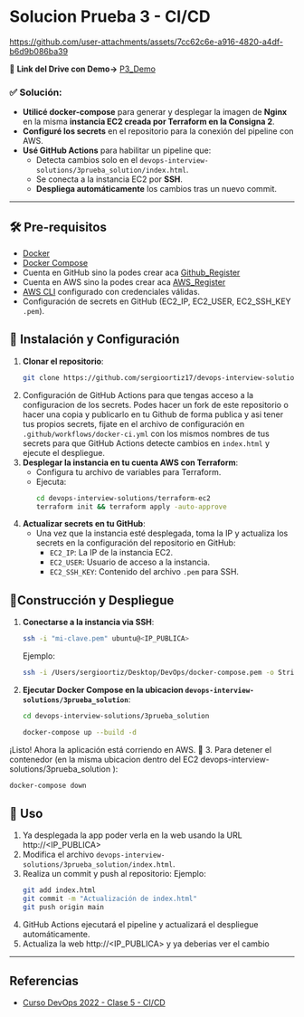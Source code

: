 # Solucion Prueba 3 - CI/CD

https://github.com/user-attachments/assets/7cc62c6e-a916-4820-a4df-b6d9b086ba39

🎥 **Link del Drive con Demo->**  [P3_Demo](https://drive.google.com/file/d/1pA9BUw5aK_iCqz1TDx5vO9lPVm9fEIpT/view?usp=sharing)

### **✅ Solución:**  
- **Utilicé docker-compose** para generar y desplegar la imagen de **Nginx** en la misma **instancia EC2 creada por Terraform en la Consigna 2**.  
- **Configuré los secrets** en el repositorio para la conexión del pipeline con AWS.  
- **Usé GitHub Actions** para habilitar un pipeline que:  
  -  Detecta cambios solo en el `devops-interview-solutions/3prueba_solution/index.html`.  
  -  Se conecta a la instancia EC2 por **SSH**.  
  -  **Despliega automáticamente** los cambios tras un nuevo commit.  

---
## 🛠 Pre-requisitos
- [Docker](https://docs.docker.com/get-docker/)
- [Docker Compose](https://docs.docker.com/compose/install/)
- Cuenta en GitHub sino la podes crear aca [Github_Register](https://github.com/signup?ref_cta=Sign+up&ref_loc=header+logged+out&ref_page=%2F&source=header-home)
- Cuenta en AWS sino la podes crear aca [AWS_Register](https://signin.aws.amazon.com/signup?request_type=register)
- [AWS CLI](https://aws.amazon.com/cli/) configurado con credenciales válidas.
- Configuración de secrets en GitHub (EC2_IP, EC2_USER, EC2_SSH_KEY `.pem`).

## 🔧 Instalación y Configuración
1. **Clonar el repositorio**:
   ```bash
   git clone https://github.com/sergioortiz17/devops-interview-solutions.git
   ```
2. Configuración de GitHub Actions para que tengas acceso a la configuracion de los secrets. Podes hacer un fork de este repositorio o hacer una copia y publicarlo en tu Github de forma publica y asi tener tus propios secrets, fijate en el archivo de configuración en `.github/workflows/docker-ci.yml` con los mismos nombres de tus secrets para que GitHub Actions detecte cambios en `index.html` y ejecute el despliegue.
3. **Desplegar la instancia en tu cuenta AWS con Terraform**:
   - Configura tu archivo de variables para Terraform.
   - Ejecuta:
     ```bash
     cd devops-interview-solutions/terraform-ec2
     terraform init && terraform apply -auto-approve
     ```
4. **Actualizar secrets en tu GitHub**:
   - Una vez que la instancia esté desplegada, toma la IP y actualiza los secrets en la configuración del repositorio en GitHub:
     - `EC2_IP`: La IP de la instancia EC2.
     - `EC2_USER`: Usuario de acceso a la instancia.
     - `EC2_SSH_KEY`: Contenido del archivo `.pem` para SSH.

## 🚀Construcción y Despliegue
1. **Conectarse a la instancia via SSH**:
   ```bash
   ssh -i "mi-clave.pem" ubuntu@<IP_PUBLICA>
   ```
   Ejemplo:
   ```bash
   ssh -i /Users/sergioortiz/Desktop/DevOps/docker-compose.pem -o StrictHostKeyChecking=no ec2-user@107.22.81.78
   ```
2. **Ejecutar Docker Compose en la ubicacion `devops-interview-solutions/3prueba_solution`**:
    ```bash
   cd devops-interview-solutions/3prueba_solution
   ```
   ```bash
   docker-compose up --build -d
   ```
¡Listo! Ahora la aplicación está corriendo en AWS. 🚀
3. Para detener el contenedor (en la misma ubicacion dentro del EC2 devops-interview-solutions/3prueba_solution ):
  ```bash
  docker-compose down
  ```

## 📌 Uso
1. Ya desplegada la app poder verla en la web usando la URL http://<IP_PUBLICA>
2. Modifica el archivo `devops-interview-solutions/3prueba_solution/index.html`.
3. Realiza un commit y push al repositorio:
 Ejemplo:
   ```bash
   git add index.html
   git commit -m "Actualización de index.html"
   git push origin main
   ```
4. GitHub Actions ejecutará el pipeline y actualizará el despliegue automáticamente.
5. Actualiza la web http://<IP_PUBLICA> y ya deberias ver el cambio

---
## Referencias
- [Curso DevOps 2022 - Clase 5 - CI/CD](https://youtu.be/Nz5FkiTH4iY?list=PLnf4-vBnJ1n323-UT2TZzj9gzahf_VhTF&t=7)
